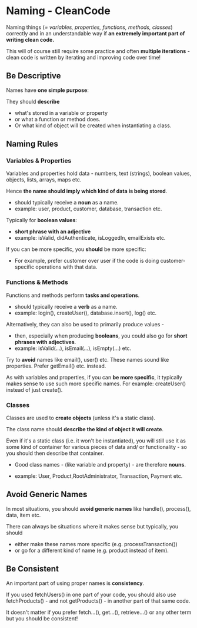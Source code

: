 # Naming - CleanCode

Naming things (*= variables, properties, functions, methods, classes*) correctly and in an understandable way if **an extremely important part of writing clean code.**

This will of course still require some practice and often **multiple iterations** - clean code is written by iterating and improving code over time!

## Be Descriptive

Names have **one simple purpose**: 

They should **describe** 

- what's stored in a variable or property 
- or what a function or method does. 
- Or what kind of object will be created when instantiating a class.

## Naming Rules 

### Variables & Properties

Variables and properties hold data - numbers, text (strings), boolean values, objects, lists, arrays, maps etc.

Hence **the name should imply which kind of data is being stored**.

- should typically receive a **noun** as a name. 
- example: user, product, customer, database, transaction etc. 

Typically for **boolean values**: 

- **short phrase with an adjective** 
- example: isValid, didAuthenticate, isLoggedIn, emailExists etc.

If you can be more specific, you **should** be more specific:

- For example, prefer customer over user if the code  is doing customer-specific operations with that data. 

### Functions & Methods

Functions and methods perform **tasks and operations**.

-  should typically receive a **verb** as a name. 
- example: login(), createUser(), database.insert(), log() etc.

Alternatively, they can also be used to primarily produce values - 

- then, especially when producing **booleans**, you could also go for **short phrases with adjectives**. 
- example: isValid(...), isEmail(...), isEmpty(...) etc.

Try to **avoid** names like email(), user() etc. These names sound like properties. Prefer getEmail() etc. instead.

As with variables and properties, if you can **be more specific**, it typically makes sense to use such more specific names. For example: createUser() instead of just create().

### Classes

Classes are used to **create objects** (unless it's a static class).

The class name should **describe the kind of object it will create**. 

Even if it's a static class (i.e. it won't be instantiated), you will still use it as some kind of container for various pieces of data and/ or functionality - so you should then describe that container.

- Good class names - (like variable and property) - are therefore **nouns**.  

- example: User, Product,RootAdministrator, Transaction, Payment etc.

## Avoid Generic Names

In most situations, you should **avoid generic names** like handle(), process(), data, item etc.

There can always be situations where it makes sense but typically, you should 

- either make these names more specific (e.g. processTransaction()) 
- or go for a different kind of name (e.g. product instead of item).

## Be Consistent

An important part of using proper names is **consistency**.

If you used fetchUsers() in one part of your code, you should also use fetchProducts() - and not getProducts() - in another part of that same code.

It doesn't matter if you prefer fetch...(), get...(), retrieve...() or any other term but you should be consistent!

